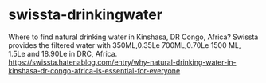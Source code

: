 # swissta-drinkingwater
Where to find natural drinking water in Kinshasa, DR Congo, Africa? Swissta provides the filtered water with 350ML,0.35Le 700ML,0.70Le 1500 ML, 1.5Le and 18.90Le in DRC, Africa. 
https://swissta.hatenablog.com/entry/why-natural-drinking-water-in-kinshasa-dr-congo-africa-is-essential-for-everyone 
